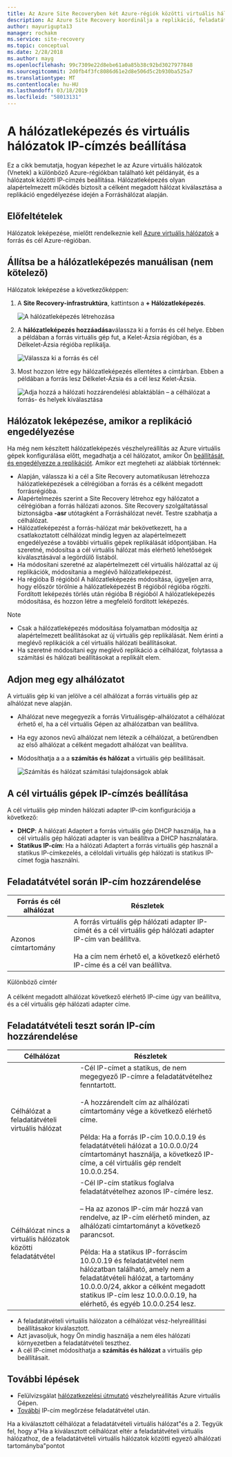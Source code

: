 ```yaml
---
title: Az Azure Site Recoveryben két Azure-régiók közötti virtuális hálózatok leképezése |} A Microsoft Docs
description: Az Azure Site Recovery koordinálja a replikáció, feladatátvétel és helyreállítás virtuális gépek és fizikai kiszolgálók. Ismerje meg a feladatátvételt az Azure-bA vagy egy másodlagos adatközpontba.
author: mayurigupta13
manager: rochakm
ms.service: site-recovery
ms.topic: conceptual
ms.date: 2/28/2018
ms.author: mayg
ms.openlocfilehash: 99c7309e22d8ebe61a0a85b38c92bd3027977848
ms.sourcegitcommit: 2d0fb4f3fc8086d61e2d8e506d5c2b930ba525a7
ms.translationtype: MT
ms.contentlocale: hu-HU
ms.lasthandoff: 03/18/2019
ms.locfileid: "58013131"
---
```

# <a name="set-up-network-mapping-and-ip-addressing-for-vnets"></a>A hálózatleképezés és virtuális hálózatok IP-címzés beállítása

Ez a cikk bemutatja, hogyan képezhet le az Azure virtuális hálózatok (Vnetek) a különböző Azure-régiókban található két példányát, és a hálózatok közötti IP-címzés beállítása. Hálózatleképezés olyan alapértelmezett működés biztosít a célként megadott hálózat kiválasztása a replikáció engedélyezése idején a Forráshálózat alapján.

## <a name="prerequisites"></a>Előfeltételek

Hálózatok leképezése, mielőtt rendelkeznie kell [Azure virtuális hálózatok](../virtual-network/virtual-networks-overview.md) a forrás és cél Azure-régióban. 

## <a name="set-up-network-mapping-manually-optional"></a>Állítsa be a hálózatleképezés manuálisan (nem kötelező)

Hálózatok leképezése a következőképpen:

1. A **Site Recovery-infrastruktúra**, kattintson a **+ Hálózatleképezés**.

    ![ A hálózatleképezés létrehozása](./media/site-recovery-network-mapping-azure-to-azure/network-mapping1.png)

3. A **hálózatleképezés hozzáadása**válassza ki a forrás és cél helye. Ebben a példában a forrás virtuális gép fut, a Kelet-Ázsia régióban, és a Délkelet-Ázsia régióba replikálja.

    ![Válassza ki a forrás és cél](./media/site-recovery-network-mapping-azure-to-azure/network-mapping2.png)
3. Most hozzon létre egy hálózatleképezés ellentétes a címtárban. Ebben a példában a forrás lesz Délkelet-Ázsia és a cél lesz Kelet-Ázsia.

    ![Adja hozzá a hálózati hozzárendelési ablaktáblán – a célhálózat a forrás- és helyek kiválasztása](./media/site-recovery-network-mapping-azure-to-azure/network-mapping3.png)


## <a name="map-networks-when-you-enable-replication"></a>Hálózatok leképezése, amikor a replikáció engedélyezése

Ha még nem készített hálózatleképezés vészhelyreállítás az Azure virtuális gépek konfigurálása előtt, megadhatja a cél hálózatot, amikor Ön [beállítását, és engedélyezze a replikációt](azure-to-azure-how-to-enable-replication.md). Amikor ezt megteheti az alábbiak történnek:

- Alapján, válassza ki a cél a Site Recovery automatikusan létrehozza hálózatleképezések a célrégióban a forrás és a célként megadott forrásrégióba.
- Alapértelmezés szerint a Site Recovery létrehoz egy hálózatot a célrégióban a forrás hálózati azonos. Site Recovery szolgáltatással biztonságba **-asr** utótagként a Forráshálózat nevét. Testre szabhatja a célhálózat.
- Hálózatleképezést a forrás-hálózat már bekövetkezett, ha a csatlakoztatott célhálózat mindig legyen az alapértelmezett engedélyezése a további virtuális gépek replikálását időpontjában. Ha szeretné, módosítsa a cél virtuális hálózat más elérhető lehetőségek kiválasztásával a legördülő listából. 
- Ha módosítani szeretné az alapértelmezett cél virtuális hálózattal az új replikációk, módosítania a meglévő hálózatleképezést.
- Ha régióba B régióból A hálózatleképezés módosítása, ügyeljen arra, hogy először törölnie a hálózatleképezést B régióból régióba rögzíti. Fordított leképezés törlés után régióba B régióból A hálózatleképezés módosítása, és hozzon létre a megfelelő fordított leképezés.

>[!NOTE]
>* Csak a hálózatleképezés módosítása folyamatban módosítja az alapértelmezett beállításokat az új virtuális gép replikálását. Nem érinti a meglévő replikációk a cél virtuális hálózati beállításokat. 
>* Ha szeretné módosítani egy meglévő replikáció a célhálózat, folytassa a számítási és hálózati beállításokat a replikált elem.

## <a name="specify-a-subnet"></a>Adjon meg egy alhálózatot

A virtuális gép ki van jelölve a cél alhálózat a forrás virtuális gép az alhálózat neve alapján.

- Alhálózat neve megegyezik a forrás Virtuálisgép-alhálózatot a célhálózat érhető el, ha a cél virtuális Gépen az alhálózatban van beállítva.
- Ha egy azonos nevű alhálózat nem létezik a célhálózat, a betűrendben az első alhálózat a célként megadott alhálózat van beállítva.
- Módosíthatja a a a **számítás és hálózat** a virtuális gép beállításait.

    ![Számítás és hálózat számítási tulajdonságok ablak](./media/site-recovery-network-mapping-azure-to-azure/modify-subnet.png)


## <a name="set-up-ip-addressing-for-target-vms"></a>A cél virtuális gépek IP-címzés beállítása

A cél virtuális gép minden hálózati adapter IP-cím konfigurációja a következő:

- **DHCP**: A hálózati Adaptert a forrás virtuális gép DHCP használja, ha a cél virtuális gép hálózati adapter is van beállítva a DHCP használatára.
- **Statikus IP-cím**: Ha a hálózati Adaptert a forrás virtuális gép használ a statikus IP-címkezelés, a céloldali virtuális gép hálózati is statikus IP-címet fogja használni.


## <a name="ip-address-assignment-during-failover"></a>Feladatátvétel során IP-cím hozzárendelése

**Forrás és cél alhálózat** | **Részletek**
--- | ---
Azonos címtartomány | A forrás virtuális gép hálózati adapter IP-címét és a cél virtuális gép hálózati adapter IP-cím van beállítva.<br/><br/> Ha a cím nem érhető el, a következő elérhető IP-címe és a cél van beállítva.

Különböző címtér<br/><br/> A célként megadott alhálózat következő elérhető IP-címe úgy van beállítva, és a cél virtuális gép hálózati adapter címe.



## <a name="ip-address-assignment-during-test-failover"></a>Feladatátvételi teszt során IP-cím hozzárendelése

**Célhálózat** | **Részletek**
--- | ---
Célhálózat a feladatátvételi virtuális hálózat | -Cél IP-címet a statikus, de nem megegyező IP-címre a feladatátvételhez fenntartott.<br/><br/>  -A hozzárendelt cím az alhálózati címtartomány vége a következő elérhető címe.<br/><br/> Példa: Ha a forrás IP-cím 10.0.0.19 és feladatátvételi hálózat a 10.0.0.0/24 címtartományt használja, a következő IP-címe, a cél virtuális gép rendelt 10.0.0.254.
Célhálózat nincs a virtuális hálózatok közötti feladatátvétel | -Cél IP-cím statikus foglalva feladatátvételhez azonos IP-címére lesz.<br/><br/>  – Ha az azonos IP-cím már hozzá van rendelve, az IP-cím elérhető minden, az alhálózati címtartományt a következő parancsot.<br/><br/> Példa: Ha a statikus IP-forráscím 10.0.0.19 és feladatátvétel nem hálózatban található, amely nem a feladatátvételi hálózat, a tartomány 10.0.0.0/24, akkor a célként megadott statikus IP-cím lesz 10.0.0.0.19, ha elérhető, és egyéb 10.0.0.254 lesz.

- A feladatátvételi virtuális hálózaton a célhálózat vész-helyreállítási beállításakor kiválasztott.
- Azt javasoljuk, hogy Ön mindig használja a nem éles hálózati környezetben a feladatátvételi teszthez.
- A cél IP-címet módosíthatja a **számítás és hálózat** a virtuális gép beállításait.


## <a name="next-steps"></a>További lépések

- Felülvizsgálat [hálózatkezelési útmutató](site-recovery-azure-to-azure-networking-guidance.md) vészhelyreállítás Azure virtuális Gépen.
- [További](site-recovery-retain-ip-azure-vm-failover.md) IP-cím megőrzése feladatátvétel után.

Ha a kiválasztott célhálózat a feladatátvételi virtuális hálózat"és a 2. Tegyük fel, hogy a"Ha a kiválasztott célhálózat eltér a feladatátvételi virtuális hálózathoz, de a feladatátvételi virtuális hálózatok közötti egyező alhálózati tartományba"pontot